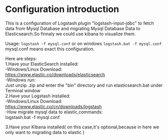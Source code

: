 Configuration introduction
==================

This is a configuration of Logstash plugin "logstash-input-jdbc" to fetch data from Mysql Database and migrating Mysql Database Data to Elasticsearch.So finnaly we could use kibana to visualize them.  

Usage:
    ```
    logstash -f mysql.conf
    ```
    or on windows
    ```
    logstash.bat -f mysql.conf
    ```
    mysql.conf means exact this configuration.

Here are steps:  
1.Have your ElasticSearch installed:  
    -Windows/Linux Download:  
        https://www.elastic.co/downloads/elasticsearch  
    -Windows run:  
        Just unzip .zip and enter the "bin" directory and run elasticsearch.bat under Terminal window  
2.Have your Logstash installed:  
    -Windows/Linux Download:  
        https://www.elastic.co/cn/downloads/logstash  
    -How migrate mysql data to elastic,commands:  
        logstash.bat -f mysql.conf  

3.Have your Kibana installed( on this case,it's optional,because in here we only want to migrating data to elastic )  
